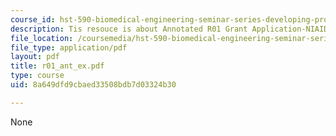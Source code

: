 ```yaml
---
course_id: hst-590-biomedical-engineering-seminar-series-developing-professional-skills-fall-2006
description: Tis resouce is about Annotated R01 Grant Application-NIAID.
file_location: /coursemedia/hst-590-biomedical-engineering-seminar-series-developing-professional-skills-fall-2006/8a649dfd9cbaed33508bdb7d03324b30_r01_ant_ex.pdf
file_type: application/pdf
layout: pdf
title: r01_ant_ex.pdf
type: course
uid: 8a649dfd9cbaed33508bdb7d03324b30

---
```

None